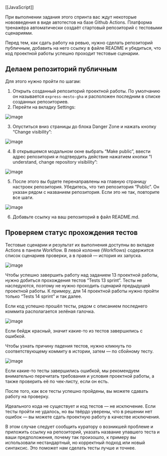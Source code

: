 [[JavaScript]]

При выполнении задания этого спринта вас ждут некоторые нововведения в виде автотестов на базе Github Actions. Платформа тренажёра автоматически создаёт стартовый репозиторий с тестовыми сценариями.

Перед тем, как сдать работу на ревью, нужно сделать репозиторий публичным, добавить на него ссылку в файле README и убедиться, что код проектной работы успешно проходит тестовые сценарии.

## Делаем репозиторий публичным

Для этого нужно пройти по шагам:

1. Открыть созданный репозиторий проектной работы. По умолчанию он называется `express-mesto-gha` и расположен последним в списке созданных репозиториев.
2. Перейти на вкладку Settings:

![image](https://pictures.s3.yandex.net/resources/01_1645104269.png)

3. Опуститься вниз страницы до блока Danger Zone и нажать кнопку “Change visibility”:

![image](https://pictures.s3.yandex.net/resources/02_1645104561.png)

4. В открывшемся модальном окне выбрать “Make public”, ввести адрес репозитория и подтвердить действие нажатием кнопки “I understand, change repository visibility”:

![image](https://pictures.s3.yandex.net/resources/03_1645104616.png)

5. После этого вы будете перенаправлены на главную страницу настроек репозитория. Убедитесь, что тип репозитория “Public”. Он указан рядом с названием репозитория. Если это не так, повторите все шаги.

![image](https://pictures.s3.yandex.net/resources/04_1645104648.png)

6. Добавьте ссылку на ваш репозиторий в файл README.md.

## Проверяем статус прохождения тестов

Тестовые сценарии и результат их выполнения доступны во вкладке Actions в панели Workflow. В левой колонке (Workflows) содержится список сценариев проверки, а в правой — история их запуска.

![image](https://pictures.s3.yandex.net/resources/2038_1645104680.png)

Чтобы успешно завершить работу над заданием 13 проектной работы, нужно добиться прохождения тестов “Tests 13 sprint”. Тесты не наследуются, поэтому не нужно проходить сценарий предыдущей проектной работы. К примеру, для 14 проектной работы нужно пройти только “Tests 14 sprint” и так далее.

Если код успешно прошёл тесты, рядом с описанием последнего коммита располагается зелёная галочка.

![image](https://pictures.s3.yandex.net/resources/2039_1645104701.png)

Если бейдж красный, значит какие-то из тестов завершились с ошибкой.

Чтобы узнать причину падения тестов, нужно кликнуть по соответствующему коммиту в истории, затем — по сбойному тесту.

![image](https://pictures.s3.yandex.net/resources/2040_1645104727.png)

Если какие-то тесты завершились ошибкой, мы рекомендуем внимательно перечитать требования и условия проектной работы, а также проверить её по чек-листу, если он есть.

После того, как все тесты успешно пройдены, вы можете сдавать работу на проверку.

Идеального кода не существует и код тестов — не исключение. Если тесты пройти не удалось, но вы твёрдо уверены, что в решении нет ошибок — вы можете сдать проектную работу в качестве исключения.

В этом случае следует сообщить куратору о возникшей проблеме и приложить ссылку на репозиторий, указать название упавшего теста и ваши предположения, почему так произошло, к примеру вы использовали нестандартный, но корректный подход или новый синтаксис. Это поможет нам сделать тесты лучше и точнее.